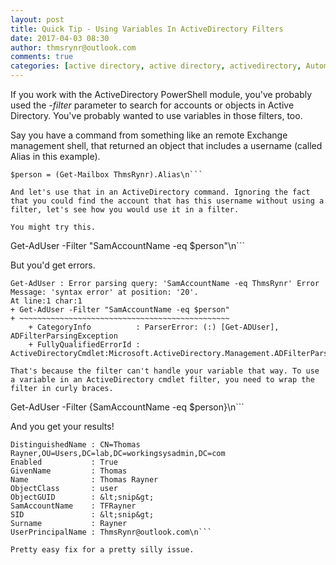 ```yaml
---
layout: post
title: Quick Tip - Using Variables In ActiveDirectory Filters
date: 2017-04-03 08:30
author: thmsrynr@outlook.com
comments: true
categories: [active directory, active directory, activedirectory, Automation, filters, PowerShell, powershell, variables]
---
```

If you work with the ActiveDirectory PowerShell module, you've probably used the <em>-filter</em> parameter to search for accounts or objects in Active Directory. You've probably wanted to use variables in those filters, too.

Say you have a command from something like an remote Exchange management shell, that returned an object that includes a username (called Alias in this example).

```
$person = (Get-Mailbox ThmsRynr).Alias\n```

And let's use that in an ActiveDirectory command. Ignoring the fact that you could find the account that has this username without using a filter, let's see how you would use it in a filter.

You might try this.

```
Get-AdUser -Filter "SamAccountName -eq $person"\n```

But you'd get errors.

```
Get-AdUser : Error parsing query: 'SamAccountName -eq ThmsRynr' Error Message: 'syntax error' at position: '20'.
At line:1 char:1
+ Get-AdUser -Filter "SamAccountName -eq $person"
+ ~~~~~~~~~~~~~~~~~~~~~~~~~~~~~~~~~~~~~~~~~~~~~~~
    + CategoryInfo          : ParserError: (:) [Get-ADUser], ADFilterParsingException
    + FullyQualifiedErrorId : ActiveDirectoryCmdlet:Microsoft.ActiveDirectory.Management.ADFilterParsingException,Microsoft.ActiveDirectory.Management.Commands.GetADUser\n```

That's because the filter can't handle your variable that way. To use a variable in an ActiveDirectory cmdlet filter, you need to wrap the filter in curly braces.

```
Get-AdUser -Filter {SamAccountName -eq $person}\n```

And you get your results!

```
DistinguishedName : CN=Thomas Rayner,OU=Users,DC=lab,DC=workingsysadmin,DC=com
Enabled           : True
GivenName         : Thomas
Name              : Thomas Rayner
ObjectClass       : user
ObjectGUID        : &lt;snip&gt;
SamAccountName    : TFRayner
SID               : &lt;snip&gt;
Surname           : Rayner
UserPrincipalName : ThmsRynr@outlook.com\n```

Pretty easy fix for a pretty silly issue.
